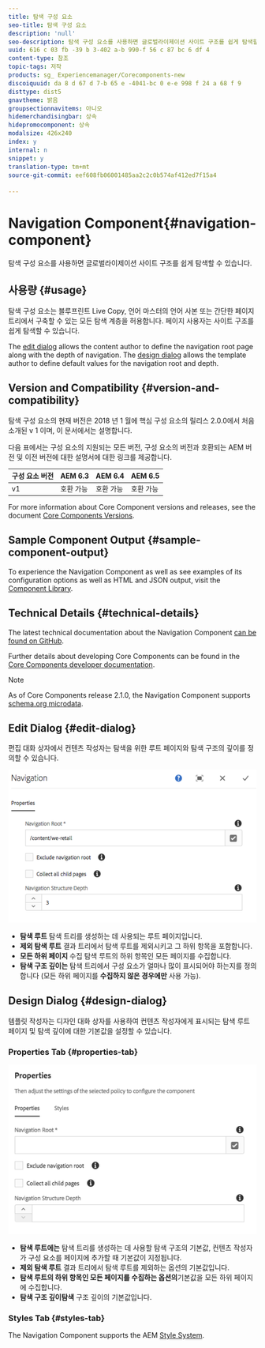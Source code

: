 ```yaml
---
title: 탐색 구성 요소
seo-title: 탐색 구성 요소
description: 'null'
seo-description: 탐색 구성 요소를 사용하면 글로벌라이제이션 사이트 구조를 쉽게 탐색할 수 있습니다.
uuid: 616 c 03 fb -39 b 3-402 a-b 990-f 56 c 87 bc 6 df 4
content-type: 참조
topic-tags: 저작
products: sg_ Experiencemanager/Corecomponents-new
discoiquuid: da 8 d 67 d 7-b 65 e -4041-bc 0 e-e 998 f 24 a 68 f 9
disttype: dist5
gnavtheme: 밝음
groupsectionnavitems: 아니오
hidemerchandisingbar: 상속
hidepromocomponent: 상속
modalsize: 426x240
index: y
internal: n
snippet: y
translation-type: tm+mt
source-git-commit: eef608fb06001485aa2c2c0b574af412ed7f15a4

---
```



# Navigation Component{#navigation-component}

탐색 구성 요소를 사용하면 글로벌라이제이션 사이트 구조를 쉽게 탐색할 수 있습니다.

## 사용량 {#usage}

탐색 구성 요소는 블루프린트 Live Copy, 언어 마스터의 언어 사본 또는 간단한 페이지 트리에서 구축할 수 있는 모든 탐색 계층을 허용합니다. 페이지 사용자는 사이트 구조를 쉽게 탐색할 수 있습니다.

The [edit dialog](#edit-dialog) allows the content author to define the navigation root page along with the depth of navigation. The [design dialog](#design-dialog) allows the template author to define default values for the navigation root and depth.

## Version and Compatibility {#version-and-compatibility}

탐색 구성 요소의 현재 버전은 2018 년 1 월에 핵심 구성 요소의 릴리스 2.0.0에서 처음 소개된 v 1 이며, 이 문서에서는 설명합니다.

다음 표에서는 구성 요소의 지원되는 모든 버전, 구성 요소의 버전과 호환되는 AEM 버전 및 이전 버전에 대한 설명서에 대한 링크를 제공합니다.

| 구성 요소 버전 | AEM 6.3 | AEM 6.4 | AEM 6.5 |
|--- |--- |--- |--- |
| v1 | 호환 가능 | 호환 가능 | 호환 가능 |


For more information about Core Component versions and releases, see the document [Core Components Versions](versions.md).

## Sample Component Output {#sample-component-output}

To experience the Navigation Component as well as see examples of its configuration options as well as HTML and JSON output, visit the [Component Library](http://opensource.adobe.com/aem-core-wcm-components/library/navigation.html).

## Technical Details {#technical-details}

The latest technical documentation about the Navigation Component [can be found on GitHub](https://github.com/adobe/aem-core-wcm-components/blob/master/content/src/content/jcr_root/apps/core/wcm/components/navigation/v1/navigation).

Further details about developing Core Components can be found in the [Core Components developer documentation](developing.md).

>[!NOTE]
>
>As of Core Components release 2.1.0, the Navigation Component supports [schema.org microdata](https://schema.org).

## Edit Dialog {#edit-dialog}

편집 대화 상자에서 컨텐츠 작성자는 탐색을 위한 루트 페이지와 탐색 구조의 깊이를 정의할 수 있습니다.

![](assets/screen_shot_2018-04-03at112055.png)

* **탐색 루트**
탐색 트리를 생성하는 데 사용되는 루트 페이지입니다.
* **제외 탐색 루트**
결과 트리에서 탐색 루트를 제외시키고 그 하위 항목을 포함합니다.
* **모든 하위 페이지**
수집 탐색 루트의 하위 항목인 모든 페이지를 수집합니다.
* **탐색 구조 깊이는**
탐색 트리에서 구성 요소가 얼마나 많이 표시되어야 하는지를 정의합니다 (모든 하위 페이지를 **수집하지 않은 경우에만** 사용 가능).

## Design Dialog {#design-dialog}

템플릿 작성자는 디자인 대화 상자를 사용하여 컨텐츠 작성자에게 표시되는 탐색 루트 페이지 및 탐색 깊이에 대한 기본값을 설정할 수 있습니다.

### Properties Tab {#properties-tab}

![](assets/screen_shot_2018-04-03at112357.png)

* **탐색 루트에는**
탐색 트리를 생성하는 데 사용할 탐색 구조의 기본값, 컨텐츠 작성자가 구성 요소를 페이지에 추가할 때 기본값이 지정됩니다.
* **제외 탐색 루트**
결과 트리에서 탐색 루트를 제외하는 옵션의 기본값입니다.
* **탐색 루트의 하위 항목인 모든 페이지를 수집하는 옵션의**기본값을 모든 하위 페이지에
수집합니다.
* **탐색 구조 깊이탐색**
구조 깊이의 기본값입니다.

### Styles Tab {#styles-tab}

The Navigation Component supports the AEM [Style System](authoring.md#component-styling).
